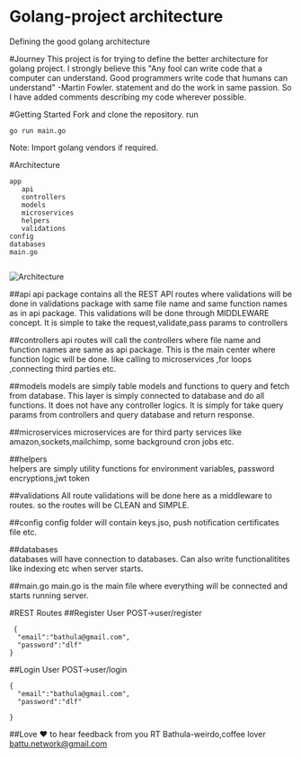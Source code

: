 # Golang-project architecture
Defining the good golang architecture

#Journey
This project is for trying to define the better architecture for golang project. I strongly believe this "Any fool can write code that a computer can understand. Good programmers write code that humans can understand" -Martin Fowler. statement and do the work in same passion. So I have added comments describing my code wherever possible.

#Getting Started
Fork and clone the repository.
run
```
go run main.go
```
Note: Import golang vendors if required.

#Architecture
```
app
   api
   controllers
   models
   microservices
   helpers
   validations
config
databases
main.go  
  
```
![Architecture](https://s3-sa-east-1.amazonaws.com/todovapersonal/golang-architecture.png)

##api
   api package contains all the REST API routes where validations will be done in validations package with same file name and same function names as in api package. This validations will be done through MIDDLEWARE concept.
It is simple to take the request,validate,pass params to controllers

##controllers
   api routes will call the controllers where file name and function names are same as api package.
   This is the main center where function logic will be done. like calling to microservices ,for loops ,connecting third parties etc. 
   
##models
   models are simply table models and functions to query and fetch from database. This layer is simply connected to database and do all functions. It does not have any controller logics. It is simply for take query params from controllers and query database and return response.
   
##microservices
   microservices are for third party services like amazon,sockets,mailchimp, some background cron jobs etc.
   
##helpers   
   helpers are simply utility functions for environment variables, password encryptions,jwt token
   
##validations
   All route validations will be done here as a middleware to routes. so the routes will be CLEAN and SIMPLE.
   
##config 
   config folder will contain keys.jso, push notification certificates file etc.
   
##databases   
   databases will have connection to databases. Can also write functionalitites like indexing etc when server starts.
   
##main.go
main.go is the main file where everything will be connected and starts running server.

#REST Routes
##Register User
POST->user/register
```
 {
  "email":"bathula@gmail.com",
  "password":"dlf"  
}
```

##Login User
POST->user/login
```
{
  "email":"bathula@gmail.com",
  "password":"dlf"
 
}
```



##Love :heart: to hear feedback from you
RT Bathula-weirdo,coffee lover
battu.network@gmail.com
